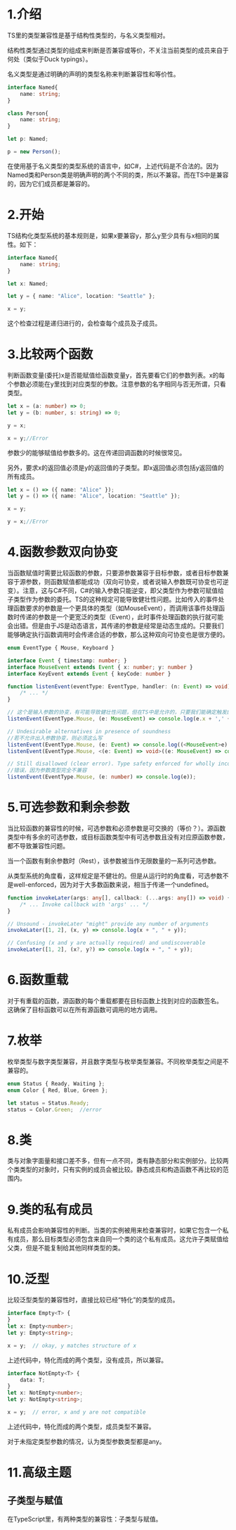 # 1.介绍

TS里的类型兼容性是基于结构性类型的，与名义类型相对。

结构性类型通过类型的组成来判断是否兼容或等价，不关注当前类型的成员来自于何处（类似于Duck typings）。

名义类型是通过明确的声明的类型名称来判断兼容性和等价性。


```ts
interface Named{
    name: string;
}

class Person{
    name: string;
}

let p: Named;

p = new Person();
```

在使用基于名义类型的类型系统的语言中，如C#，上述代码是不合法的。因为Named类和Person类是明确声明的两个不同的类，所以不兼容。而在TS中是兼容的，因为它们成员都是兼容的。

# 2.开始

TS结构化类型系统的基本规则是，如果x要兼容y，那么y至少具有与x相同的属性。如下：

```ts
interface Named{
    name: string;
}

let x: Named;

let y = { name: "Alice", location: "Seattle" };

x = y;
```

这个检查过程是递归进行的，会检查每个成员及子成员。

# 3.比较两个函数

判断函数变量(委托)x是否能赋值给函数变量y，首先要看它们的参数列表。x的每个参数必须能在y里找到对应类型的参数。注意参数的名字相同与否无所谓，只看类型。

```ts
let x = (a: number) => 0;
let y = (b: number, s: string) => 0;

y = x;

x = y;//Error
```

参数少的能够赋值给参数多的。这在传递回调函数的时候很常见。

另外，要求x的返回值必须是y的返回值的子类型。即x返回值必须包括y返回值的所有成员。


```ts
let x = () => ({ name: "Alice" });
let y = () => ({ name: "Alice", location: "Seattle" });

x = y;

y = x;//Error
```

# 4.函数参数双向协变

当函数赋值时需要比较函数的参数，只要源参数兼容于目标参数，或者目标参数兼容于源参数，则函数赋值都能成功（双向可协变，或者说输入参数既可协变也可逆变）。注意，这与C#不同，C#的输入参数只能逆变，即父类型作为参数可赋值给子类型作为参数的委托。TS的这种规定可能导致健壮性问题。比如传入的事件处理函数要求的参数是一个更具体的类型（如MouseEvent），而调用该事件处理函数时传递的参数是一个更宽泛的类型（Event），此时事件处理函数的执行就可能会出错。但是由于JS是动态语言，其传递的参数是经常是动态生成的。只要我们能够确定执行函数调用时会传递合适的参数，那么这种双向可协变也是很方便的。

```ts
enum EventType { Mouse, Keyboard }

interface Event { timestamp: number; }
interface MouseEvent extends Event { x: number; y: number }
interface KeyEvent extends Event { keyCode: number }

function listenEvent(eventType: EventType, handler: (n: Event) => void) {
    /* ... */
}

// 这个是输入参数的协变，有可能导致健壮性问题，但在TS中是允许的，只要我们能确定触发的事件是鼠标事件
listenEvent(EventType.Mouse, (e: MouseEvent) => console.log(e.x + ',' + e.y));

// Undesirable alternatives in presence of soundness
//若不允许出入参数协变，则必须这么写
listenEvent(EventType.Mouse, (e: Event) => console.log((<MouseEvent>e).x + ',' + (<MouseEvent>e).y));
listenEvent(EventType.Mouse, <(e: Event) => void>((e: MouseEvent) => console.log(e.x + ',' + e.y)));

// Still disallowed (clear error). Type safety enforced for wholly incompatible types
//错误，因为参数类型完全不兼容
listenEvent(EventType.Mouse, (e: number) => console.log(e));
```

# 5.可选参数和剩余参数

当比较函数的兼容性的时候，可选参数和必须参数是可交换的（等价？）。源函数类型中有多余的可选参数，或目标函数类型中有可选参数且没有对应原函数参数，都不导致兼容性问题。

当一个函数有剩余参数时（Rest），该参数被当作无限数量的一系列可选参数。

从类型系统的角度看，这样规定是不健壮的。但是从运行时的角度看，可选参数不是well-enforced，因为对于大多数函数来说，相当于传递一个undefined。

```ts
function invokeLater(args: any[], callback: (...args: any[]) => void) {
    /* ... Invoke callback with 'args' ... */
}

// Unsound - invokeLater "might" provide any number of arguments
invokeLater([1, 2], (x, y) => console.log(x + ", " + y));

// Confusing (x and y are actually required) and undiscoverable
invokeLater([1, 2], (x?, y?) => console.log(x + ", " + y));
```

# 6.函数重载

对于有重载的函数，源函数的每个重载都要在目标函数上找到对应的函数签名。 这确保了目标函数可以在所有源函数可调用的地方调用。

# 7.枚举

枚举类型与数字类型兼容，并且数字类型与枚举类型兼容。不同枚举类型之间是不兼容的。

```ts
enum Status { Ready, Waiting };
enum Color { Red, Blue, Green };

let status = Status.Ready;
status = Color.Green;  //error
```

# 8.类

类与对象字面量和接口差不多，但有一点不同，类有静态部分和实例部分。比较两个类类型的对象时，只有实例的成员会被比较。静态成员和构造函数不再比较的范围内。

# 9.类的私有成员

私有成员会影响兼容性的判断。当类的实例被用来检查兼容时，如果它包含一个私有成员，那么目标类型必须包含来自同一个类的这个私有成员。这允许子类赋值给父类，但是不能复制给其他同样类型的类。

# 10.泛型

比较泛型类型的兼容性时，直接比较已经“特化”的类型的成员。

```ts
interface Empty<T> {
}
let x: Empty<number>;
let y: Empty<string>;

x = y;  // okay, y matches structure of x
```

上述代码中，特化而成的两个类型，没有成员，所以兼容。

```ts
interface NotEmpty<T> {
    data: T;
}
let x: NotEmpty<number>;
let y: NotEmpty<string>;

x = y;  // error, x and y are not compatible
```

上述代码中，特化而成的两个类型，成员类型不兼容。

对于未指定类型参数的情况，认为类型参数类型都是any。

# 11.高级主题

## 子类型与赋值

在TypeScript里，有两种类型的兼容性：子类型与赋值。
